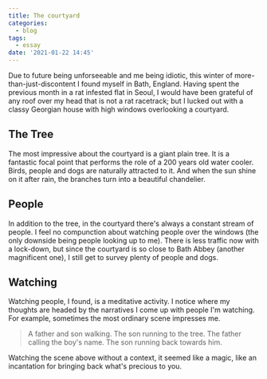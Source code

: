 ```yaml
---
title: The courtyard
categories:
  - blog
tags:
  - essay
date: '2021-01-22 14:45'
---
```

Due to future being unforseeable and me being idiotic, this winter of more-than-just-discontent I found myself in Bath, England. Having spent the previous month in a rat infested flat in Seoul, I would have been grateful of any roof over my head that is not a rat racetrack; but I lucked out with a classy Georgian house with high windows overlooking a courtyard.

## The Tree

The most impressive about the courtyard is a giant plain tree. It is a fantastic focal point that performs the role of a 200 years old water cooler. Birds, people and dogs are naturally attracted to it. And when the sun shine on it after rain, the branches turn into a beautiful chandelier.  

## People

In addition to the tree, in the courtyard there's always a constant stream of people. I feel no compunction about watching people over the windows (the only downside being people looking up to me). There is less traffic now with a lock-down, but since the courtyard is so close to Bath Abbey (another magnificent one), I still get to survey plenty of people and dogs.

## Watching

Watching people, I found, is a meditative activity. I notice where my thoughts are headed by the narratives I come up with people I'm watching. For example, sometimes the most ordinary scene impresses me.

> A father and son walking. The son running to the tree. The father calling the boy's name. The son running back towards him.

Watching the scene above without a context, it seemed like a magic, like an incantation for bringing back what's precious to you.